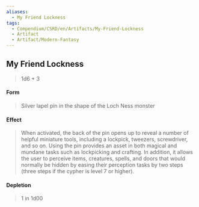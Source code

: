 ```yaml
---
aliases:
  - My Friend Lockness
tags:
  - Compendium/CSRD/en/Artifacts/My-Friend-Lockness
  - Artifact
  - Artifact/Modern-Fantasy
---
```

  
    
## My Friend Lockness  
  
>1d6  + 3  
#### Form  
>Silver lapel pin in the shape of the Loch Ness monster   
#### Effect  
> When activated, the back of the pin opens up to reveal a number of helpful miniature tools, including a lockpick, tweezers, screwdriver, and so on. Using the pin provides an asset in both magical and mundane tasks such as lockpicking and crafting. In addition, it allows the user to perceive items, creatures, spells, and doors that would normally be hidden by easing their perception tasks by two steps (three steps if the cypher is level 7 or higher).   
  
#### Depletion   
>1 in 1d00